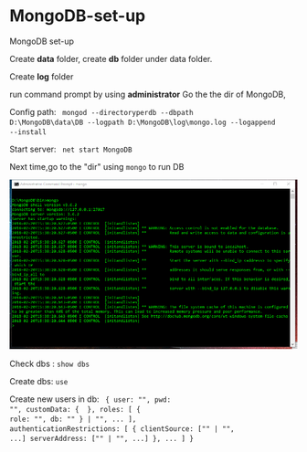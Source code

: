 # MongoDB-set-up
MongoDB set-up

Create <strong>data</strong> folder, create <strong>db</strong> folder under data folder.

Create <strong>log</strong> folder

run command prompt by using <strong>administrator</strong> 
Go the the dir of MongoDB,

Config path:
<code>
  mongod --directoryperdb --dbpath D:\MongoDB\data\DB --logpath D:\MongoDB\log\mongo.log --logappend --install
</code>

Start server:
<code>
  net start MongoDB
</code>

Next time,go to the "dir" using <code>mongo</code> to run DB

<img src = "Mongo.png"><img>


Check dbs : <code>show dbs</code>

Create dbs: <code>use <bd name></code>
  
Create new users in db:
<code>
  {
  user: "<name>",
  pwd: "<cleartext password>",
  customData: { <any information> },
  roles: [
    { role: "<role>", db: "<database>" } | "<role>",
    ...
  ],
  authenticationRestrictions: [
     {
       clientSource: ["<IP>" | "<CIDR range>", ...]
       serverAddress: ["<IP>" | "<CIDR range>", ...]
     },
     ...
  ]
}
</code>
